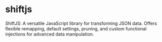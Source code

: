 # shiftjs
ShiftJS: A versatile JavaScript library for transforming JSON data. Offers flexible remapping, default settings, pruning, and custom functional injections for advanced data manipulation.
